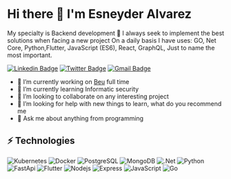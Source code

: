 # Hi there 👋 I'm Esneyder Alvarez

My specialty is Backend development 🚀
I always seek to implement the best solutions when facing a new project 
On a daily basis I have uses: GO, Net Core, Python,Flutter, JavaScript (ES6),
React, GraphQL, Just to name the most important.

[![Linkedin Badge](https://img.shields.io/badge/-linkedin-blue?style=for-the-badge&logo=Linkedin&logoColor=white&link=https://www.linkedin.com/in/esneyder/)](https://www.linkedin.com/in/esneyder/)
 [![Twitter Badge](https://img.shields.io/badge/-twitter-%230077B5?style=for-the-badge&logo=Twitter&logoColor=white&link=https://twitter.com/IngRengifo)](https://twitter.com/EdwinEsneyder)
[![Gmail Badge](https://img.shields.io/badge/-gmail-c14438?style=for-the-badge&logo=Gmail&logoColor=white&link=mailto:edesalla17@gmail.com)](mailto:edesalla17@gmail.com)

- 🔭 I’m currently working on [Beu](https://beu.is/) full time
- 🌱 I’m currently learning Informatic security
- 👯 I’m looking to collaborate on  any interesting project
- 🤔 I’m looking for help with new things to learn, what do you recommend me
- 💬 Ask me about anything from programming
 
## ⚡ Technologies

![Kubernetes](https://img.shields.io/badge/kubernetes-326ce5.svg?&style=flat-square&logo=kubernetes&logoColor=white)
![Docker](https://img.shields.io/badge/Docker-2CA5E0?style=flat-square&logo=docker&logoColor=white)
![PostgreSQL](https://img.shields.io/badge/-PostgreSQL-336791?style=flat-square&logo=postgresql)
![MongoDB](https://img.shields.io/badge/-MongoDB-black?style=flat-square&logo=mongodb)
![.Net](https://img.shields.io/badge/.NET-512BD4?style=flat-square&logo=dotnet&logoColor=white)
![Python](https://img.shields.io/badge/Python-3776AB?style=flat-square&logo=python&logoColor=white)
![FastApi](https://img.shields.io/badge/fastapi-109989?style=flat-square&logo=FASTAPI&logoColor=white)
![Flutter](https://img.shields.io/badge/Flutter-4B275F?style=flat-square&logo=flutter)
![Nodejs](https://img.shields.io/badge/-Nodejs-black?style=flat-square&logo=Node.js)
![Express](https://img.shields.io/badge/-Express-black?style=flat-square&logo=express)
![JavaScript](https://img.shields.io/badge/-JavaScript-black?style=flat-square&logo=javascript)
![Go](https://img.shields.io/badge/Golang-4B275F?style=flat-square&logo=go)
